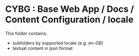 # CYBG : Base Web App / Docs / Content Configuration / locale

This folder contains:
- subfolders by supported locale (e.g. en-GB)
- textual content in json format

